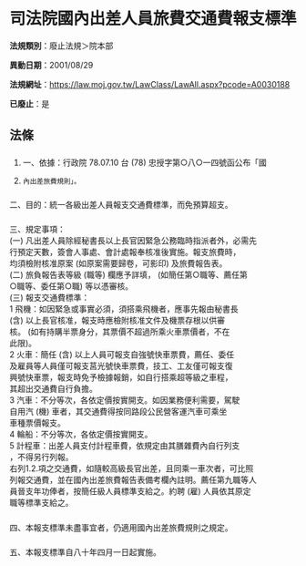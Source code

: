 # 司法院國內出差人員旅費交通費報支標準

**法規類別**：廢止法規＞院本部

**異動日期**：2001/08/29  

**法規網址**：https://law.moj.gov.tw/LawClass/LawAll.aspx?pcode=A0030188

**已廢止**：是



## 法條
##### 
1. 一、依據：行政院 78.07.10 台 (78) 忠授字第○八○一四號函公布「國
1.     內出差旅費規則」。

##### 
二、目的：統一各級出差人員報支交通費標準，而免預算超支。

##### 
三、規定事項：  
 (一) 凡出差人員除經秘書長以上長官因緊急公務臨時指派者外，必需先  
      行預定天數，簽會人事處、會計處報奉核准後實施。報支旅費時，  
      均須檢附核准原案 (如原案需要歸卷，可影印) 及旅費報告表。  
 (二) 旅負報告表等級 (職等) 欄應予詳填， (如簡任第○職等、薦任第  
      ○職等、委任第○職) 等以憑審核。  
 (三) 報支交通費標準：  
      1 飛機：如因緊急或事實必須，須搭乘飛機者，應事先報由秘書長  
         (含) 以上長官核准，報支時應檢附核准文件及機票存根以供審  
        核。 (如有持購半票身分，其票價不超過所乘火車票價者，不在  
        此限)。  
      2 火車：簡任 (含) 以上人員可報支自強號快車票費，薦任、委任  
        及雇員等人員僅可報支莒光號快車票費，技工、工友僅可報支復  
        興號快車票，報支時免予檢據報銷，如自行搭乘超等級之車程，  
        其超出交通費自行負擔。  
      3 汽車：不分等次，各依定價按實開支。如因業務便利需要，駕駛  
        自用汽 (機) 車者，其交通費得按同路段公民營客運汽車可乘坐  
        車種票價報支。  
      4 輪船：不分等次，各依定價按實開支。  
      5 計程車：出差人員支付計程車費，依規定由其膳雜費內自行列支  
        ，不得另行列報。  
  右列1.2.項之交通費，如隨較高級長官出差，且同乘一車次者，可比照  
  列報交通費，並在國內出差旅費報告表備考欄內註明。薦任第九職等人  
  員晉支年功俸者，按簡任級人員標準支給之。約聘 (雇) 人員依其原定  
  職等標準支給之。  

##### 
四、本報支標準未盡事宜者，仍適用國內出差旅費規則之規定。

##### 
五、本報支標準自八十年四月一日起實施。


